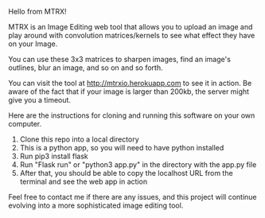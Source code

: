 Hello from MTRX!

MTRX is an Image Editing web tool that allows you to upload an image and play around with
convolution matrices/kernels to see what effect they have on your Image.

You can use these 3x3 matrices to sharpen images, find an image's outlines, blur an image,
and so on and so forth.

You can visit the tool at http://mtrxio.herokuapp.com to see it in action. Be aware of the fact that
if your image is larger than 200kb, the server might give you a timeout.

Here are the instructions for cloning and running this software on your own computer.

1. Clone this repo into a local directory
2. This is a python app, so you will need to have python installed
3. Run pip3 install flask
4. Run "Flask run" or "python3 app.py" in the directory with the app.py file
5. After that, you should be able to copy the localhost URL from the terminal and see
the web app in action

Feel free to contact me if there are any issues, and this project will continue evolving into a more sophisticated image editing tool.
